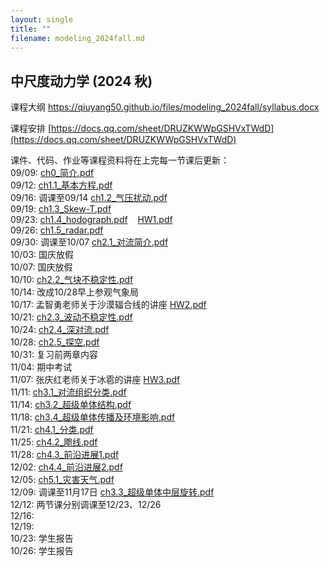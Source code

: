 ```yaml
---
layout: single
title: ""
filename: modeling_2024fall.md
---
```


**中尺度动力学 (2024 秋)**  
---
课程大纲 <a href="https://qiuyang50.github.io/files/mesoscale_2024fall/syllabus.docx">https://qiuyang50.github.io/files/modeling_2024fall/syllabus.docx</a>

课程安排 [https://docs.qq.com/sheet/DRUZKWWpGSHVxTWdD](https://docs.qq.com/sheet/DRUZKWWpGSHVxTWdD)

课件、代码、作业等课程资料将在上完每一节课后更新：  
09/09: <a href="https://qiuyang50.github.io/files/mesoscale_2024fall/ch0_简介.pdf">ch0_简介.pdf</a>   
09/12: <a href="https://qiuyang50.github.io/files/mesoscale_2024fall/ch1.1_基本方程.pdf">ch1.1_基本方程.pdf</a>    
09/16: 调课至09/14 <a href="https://qiuyang50.github.io/files/mesoscale_2024fall/ch1.2_气压扰动.pdf">ch1.2_气压扰动.pdf</a>     
09/19: <a href="https://qiuyang50.github.io/files/mesoscale_2024fall/ch1.3_Skew-T.pdf">ch1.3_Skew-T.pdf</a>    
09/23: <a href="https://qiuyang50.github.io/files/mesoscale_2024fall/ch1.4_hodograph.pdf">ch1.4_hodograph.pdf</a> &nbsp;&nbsp; <a href="https://qiuyang50.github.io/files/mesoscale_2024fall/HW1.pdf">HW1.pdf</a>  
09/26: <a href="https://qiuyang50.github.io/files/mesoscale_2024fall/ch1.5_radar.pdf">ch1.5_radar.pdf</a>   
09/30: 调课至10/07 <a href="https://qiuyang50.github.io/files/mesoscale_2024fall/ch2.1_对流简介.pdf">ch2.1_对流简介.pdf</a>  
10/03: 国庆放假       
10/07: 国庆放假      
10/10: <a href="https://qiuyang50.github.io/files/mesoscale_2024fall/ch2.2_气块不稳定性.pdf">ch2.2_气块不稳定性.pdf</a>  
10/14: 改成10/28早上参观气象局   
10/17: 孟智勇老师关于沙漠辐合线的讲座 <a href="https://qiuyang50.github.io/files/mesoscale_2024fall/HW2.pdf">HW2.pdf</a>  
10/21: <a href="https://qiuyang50.github.io/files/mesoscale_2024fall/ch2.3_波动不稳定性.pdf">ch2.3_波动不稳定性.pdf</a>   
10/24: <a href="https://qiuyang50.github.io/files/mesoscale_2024fall/ch2.4_深对流.pdf">ch2.4_深对流.pdf</a>   
10/28: <a href="https://qiuyang50.github.io/files/mesoscale_2024fall/ch2.5_探空.pdf">ch2.5_探空.pdf</a>    
10/31: 复习前两章内容  
11/04: 期中考试   
11/07: 张庆红老师关于冰雹的讲座 <a href="https://qiuyang50.github.io/files/mesoscale_2024fall/HW3.pdf">HW3.pdf</a>      
11/11: <a href="https://qiuyang50.github.io/files/mesoscale_2024fall/ch3.1_对流组织分类.pdf">ch3.1_对流组织分类.pdf</a>    
11/14: <a href="https://qiuyang50.github.io/files/mesoscale_2024fall/ch3.2_超级单体结构.pdf">ch3.2_超级单体结构.pdf</a>     
11/18: <a href="https://qiuyang50.github.io/files/mesoscale_2024fall/ch3.4_超级单体传播及环境影响.pdf">ch3.4_超级单体传播及环境影响.pdf</a>     
11/21: <a href="https://qiuyang50.github.io/files/mesoscale_2024fall/ch4.1_分类.pdf">ch4.1_分类.pdf</a>    
11/25: <a href="https://qiuyang50.github.io/files/mesoscale_2024fall/ch4.2_飑线.pdf">ch4.2_飑线.pdf</a>  
11/28: <a href="https://qiuyang50.github.io/files/mesoscale_2024fall/ch4.3_前沿进展1.pdf">ch4.3_前沿进展1.pdf</a>  
12/02: <a href="https://qiuyang50.github.io/files/mesoscale_2024fall/ch4.4_前沿进展2.pdf">ch4.4_前沿进展2.pdf</a>      
12/05: <a href="https://qiuyang50.github.io/files/mesoscale_2024fall/ch5.1_灾害天气.pdf">ch5.1_灾害天气.pdf</a>   
12/09: 调课至11月17日 <a href="https://qiuyang50.github.io/files/mesoscale_2024fall/ch3.3_超级单体中层旋转.pdf">ch3.3_超级单体中层旋转.pdf</a>    
12/12: 两节课分别调课至12/23、12/26   
12/16:  
12/19:  
10/23: 学生报告    
10/26: 学生报告 
